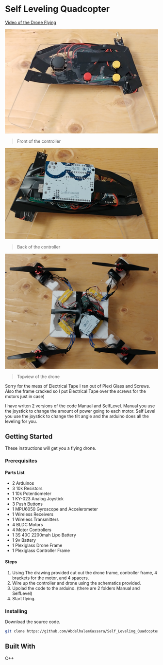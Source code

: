 # Self Leveling Quadcopter
[Video of the Drone Flying](https://youtu.be/ctLI9JnbgVA)

![](ImagesAndVideos/FrontController.jpg)
>Front of the controller

![](ImagesAndVideos/BackController.jpg)
>Back of the controller

![](ImagesAndVideos/TopDrone.jpg)
>Topview of the drone

Sorry for the mess of Electrical Tape I ran out of Plexi Glass and Screws. Also the frame cracked so I put Electrical Tape over the screws for the motors just in case)

I have writen 2 versions of the code Manual and SelfLevel. Manual you use the joystick to change the amount of power going to each motor. Self Level you use the joystick to change the tilt angle and the arduino does all the leveling for you.

## Getting Started
These instructions will get you a flying drone.

### Prerequisites

#### Parts List
  * 2 Arduinos 
  * 3 10k Resistors
  * 1 10k Potentiometer
  * 1 KY-023 Analog Joystick
  * 3 Push Buttons
  * 1 MPU6050 Gyroscope and Accelerometer
  * 1 Wireless Receivers
  * 1 Wireless Transmitters
  * 4 BLDC Motors 
  * 4 Motor Controllers 
  * 1 3S 40C 2200mah Lipo Battery
  * 1 9v Battery
  * 1 Plexiglass Drone Frame
  * 1 Plexiglass Controller Frame

#### Steps
 1. Using The drawing provided cut out the drone frame, controller frame, 4 brackets for the motor, and 4 spacers.
 1. Wire up the controller and drone using the schematics provided.
 1. Upolad the code to the arduino. (there are 2 folders Manual and SelfLevel)
 1. Start flying.

### Installing
Download the source code.
```bash
git clone https://github.com/AbdelhalemKassara/Self_Leveling_Quadcopter.git
```

## Built With 
C++
